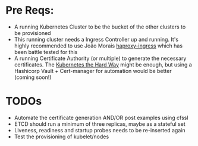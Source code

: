 # Pre Reqs:

* A running Kubernetes Cluster to be the bucket of the other clusters to be provisioned
* This running cluster needs a Ingress Controller up and running. It's highly recommended to use João Morais [haproxy-ingress](https://github.com/jcmoraisjr/haproxy-ingress) which has been battle tested for this
* A running Certificate Authority (or multiple) to generate the necessary certificates. The [Kubernetes the Hard Way](https://github.com/kelseyhightower/kubernetes-the-hard-way/blob/master/docs/04-certificate-authority.md) might be enough, but using a Hashicorp Vault + Cert-manager for automation would be better (coming soon!)

# TODOs
* Automate the certificate generation AND/OR post examples using cfssl
* ETCD should run a minimum of three replicas, maybe as a stateful set
* Liveness, readiness and startup probes needs to be re-inserted again
* Test the provisioning of kubelet/nodes